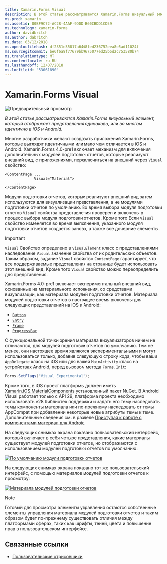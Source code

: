 ```yaml
---
title: Xamarin.Forms Visual
description: В этой статье рассматриваются Xamarin.Forms визуальный элемент, который отображает представления одинаково, или во многом идентично в iOS и Android.
ms.prod: xamarin
ms.assetid: 80BF9C72-AC28-4AAF-9DDD-B60CBDD1CD59
ms.technology: xamarin-forms
author: davidbritch
ms.author: dabritch
ms.date: 03/12/2018
ms.openlocfilehash: df2351e35817a6468fed236752eea8e5ad11024f
ms.sourcegitcommit: be6f6a8f77679bb9675077ed25b5d2c753580b74
ms.translationtype: MT
ms.contentlocale: ru-RU
ms.lasthandoff: 12/07/2018
ms.locfileid: "53061890"
---
```

# <a name="xamarinforms-visual"></a>Xamarin.Forms Visual

![Предварительный просмотр](~/media/shared/preview.png)

_В этой статье рассматриваются Xamarin.Forms визуальный элемент, который отображает представления одинаково, или во многом идентично в iOS и Android._

Многие разработчики желают создавать приложений Xamarin.Forms, которые выглядят идентичными или мало чем отличается в iOS и Android. Xamarin.Forms 4.0-pre1 включает механизм для включения дополнительных модулей подготовки отчетов, которые реализуют внешний вид, с приложениями, переключиться на внешний через `Visual` свойство:

```xaml
<ContentPage ...
             Visual="Material">
    ...
</ContentPage>    
```

Модули подготовки отчетов, которые реализуют внешний вид затем используются для визуализации представления, а не модулями подготовки отчетов по умолчанию. Во время выбора модуля подготовки отчетов `Visual` свойства представления проверен и включены в процесс выбора модуля подготовки отчетов. Кроме того Если `Visual` свойство изменяется во время выполнения, указанного модуля подготовки отчетов создается заново, а также все дочерние элементы.

> [!IMPORTANT]
> `Visual` Свойство определено в `VisualElement` класс с представлениями наследование `Visual` значение свойства от их родительских объектов. Таким образом, задание `Visual` свойство `ContentPage` гарантирует, что все поддерживаемые представления на странице будет использовать этот внешний вид. Кроме того `Visual` свойство можно переопределить для представления.

Xamarin.Forms 4.0-pre1 включает экспериментальный внешний вид, основанные на материального исполнения, со средствами визуализации, как материала модулей подготовки отчетов. Материала модулей подготовки отчетов в настоящее время включены для следующих представлений на iOS и Android:

- [`Button`](xref:Xamarin.Forms.Button)
- [`Entry`](xref:Xamarin.Forms.Entry)
- [`Frame`](xref:Xamarin.Forms.Frame)
- [`ProgressBar`](xref:Xamarin.Forms.ProgressBar)

С функциональной точки зрения материала визуализаторов ничем не отличаются, для модулей подготовки отчетов по умолчанию. Тем не менее, они настоящее время являются экспериментальными и могут использоваться только, добавив следующую строку кода, чтобы ваши `AppDelegate` класс на iOS или для вашей `MainActivity` класс на устройствах Android, перед вызовом метода `Forms.Init`:

```csharp
Forms.SetFlags("Visual_Experimental");
```

Кроме того, в iOS проект платформы должен иметь [Xamarin.iOS.MaterialComponents](https://www.nuget.org/packages/Xamarin.iOS.MaterialComponents/) установленный пакет NuGet. В Android Visual работает только с API 29, платформа проекта необходимо использовать v28 библиотек поддержки и задать его тему наследовать темы компоненты материала или по-прежнему наследовать от темы AppCompat при добавлении некоторые новые атрибуты темы к теме. Дополнительные сведения см. в разделе [Приступая к работе с компонентами материал для Android](https://github.com/material-components/material-components-android/blob/master/docs/getting-started.md).

На следующих снимках экрана показано пользовательский интерфейс, который включает в себя четыре представления, какие материалы существует модулей подготовки отчетов, но отображаются с использованием модулей подготовки отчетов по умолчанию:

[![По умолчанию модули подготовки отчетов](visual-images/default-renderers.png "представлениями с использованием модулей подготовки отчетов по умолчанию")](visual-images/default-renderers-large.png#lightbox)

На следующих снимках экрана показано тот же пользовательский интерфейс, с помощью материалов модулей подготовки отчетов к просмотру:

[![Материала модулей подготовки отчетов](visual-images/material-renderers.png "представлениями с использованием материала модулей подготовки отчетов")](visual-images/material-renderers-large.png#lightbox)

> [!NOTE]
> Готовый для просмотра элементы управления остаются собственные элементы управления материала модулей подготовки отчетов и таким образом будет по-прежнему существовать отличия между платформами сферах, таких как шрифты, теней, цвета и повышение прав в пользовательском интерфейсе.

## <a name="related-links"></a>Связанные ссылки

- [Пользовательские отрисовщики](~/xamarin-forms/app-fundamentals/custom-renderer/index.md)
